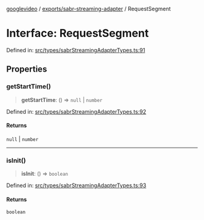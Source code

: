 [googlevideo](../../../README.md) / [exports/sabr-streaming-adapter](../README.md) / RequestSegment

# Interface: RequestSegment

Defined in: [src/types/sabrStreamingAdapterTypes.ts:91](https://github.com/LuanRT/googlevideo/blob/dbf946453f309f019ca5c8a163ede31e16e7831d/src/types/sabrStreamingAdapterTypes.ts#L91)

## Properties

### getStartTime()

> **getStartTime**: () => `null` \| `number`

Defined in: [src/types/sabrStreamingAdapterTypes.ts:92](https://github.com/LuanRT/googlevideo/blob/dbf946453f309f019ca5c8a163ede31e16e7831d/src/types/sabrStreamingAdapterTypes.ts#L92)

#### Returns

`null` \| `number`

***

### isInit()

> **isInit**: () => `boolean`

Defined in: [src/types/sabrStreamingAdapterTypes.ts:93](https://github.com/LuanRT/googlevideo/blob/dbf946453f309f019ca5c8a163ede31e16e7831d/src/types/sabrStreamingAdapterTypes.ts#L93)

#### Returns

`boolean`
